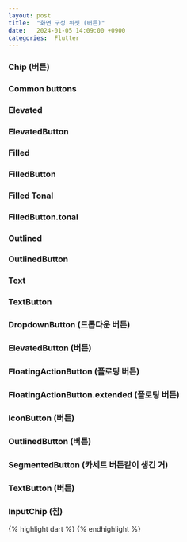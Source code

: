 ```yaml
---
layout: post
title:  "화면 구성 위젯 (버튼)"
date:   2024-01-05 14:09:00 +0900
categories:  Flutter
---
```


### Chip (버튼)
### Common buttons
### Elevated
### ElevatedButton
### Filled
### FilledButton
### Filled Tonal
### FilledButton.tonal
### Outlined
### OutlinedButton
### Text
### TextButton
### DropdownButton (드롭다운 버튼)
### ElevatedButton (버튼)
### FloatingActionButton (플로팅 버튼)
### FloatingActionButton.extended (플로팅 버튼)
### IconButton (버튼)
### OutlinedButton (버튼)
### SegmentedButton (카세트 버튼같이 생긴 거)
### TextButton (버튼)
### InputChip (칩)

{% highlight dart %}
{% endhighlight %}